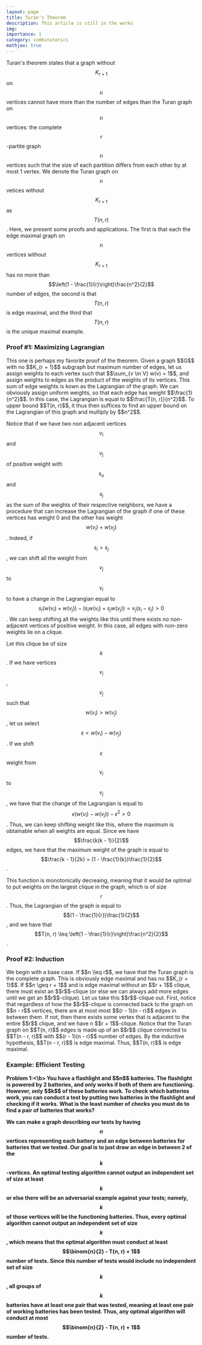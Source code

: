 ```yaml
---
layout: page
title: Turan's Theorem
description: This article is still in the works
img: 
importance: 1
category: combinatorics
mathjax: true
---
```

Turan's theorem states that a graph without $$K_{r + 1}$$ on $$n$$ vertices cannot have more than the number of edges than the Turan graph on $$n$$ vertices: the complete $$r$$-partite graph $$n$$ vertices such that the size of each partition differs from each other by at most 1 vertex. We denote the Turan graph on $$n$$ vetices without $$K_{r + 1}$$ as $$T(n, r)$$. Here, we present some proofs and applications. The first is that each the edge maximal graph on $$n$$ vertices without $$K_{r + 1}$$ has no more than $$\left(1 - \frac{1}{r}\right)\frac{n^2}{2}$$ number of edges, the second is that $$T(n, r)$$ is edge maximal, and the third that $$T(n, r)$$ is the unique maximal example.

<h3> Proof #1: Maximizing Lagrangian </h3>
This one is perhaps my favorite proof of the theorem. Given a graph $$G$$ with no $$K_{r + 1}$$ subgraph but maximum number of edges, let us assign weights to each vertex such that $$\sum_{v \in V} w(v) = 1$$, and assign weights to edges as the product of the weights of its vertices. This sum of edge weights is kown as the Lagrangian of the graph. We can obviously assign uniform weights, so that each edge has weight $$\frac{1}{n^2}$$. In this case, the Lagrangian is equal to $$\frac{T(n, r)}{n^2}$$. To upper bound $$T(n, r)$$, it thus then suffices to find an upper bound on the Lagrangian of this graph and multiply by $$n^2$$.

Notice that if we have two non adjacent vertices $$v_i$$ and $$v_j$$ of positive weight with $$s_u$$ and $$s_j$$ as the sum of the weights of their respective neighbors, we have a procedure that can increase the Lagrangian of the graph if one of these vertices has weight 0 and the other has weight $$w(v_i) + w(v_j)$$. Indeed, if $$s_i > s_j$$, we can shift all the weight from $$v_j$$ to $$v_i$$ to have a change in the Lagrangian equal to $$s_i(w(v_i) + w(v_j)) - (s_iw(v_i) + s_jw(v_j))  = v_j(s_i - s_j) > 0$$. We can keep shifting all the weights like this until there exists no non-adjacent vertices of positive weight. In this case, all edges with non-zero weights lie on a clique.

Let this clique be of size $$k$$. If we have vertices $$v_i$$, $$v_j$$ such that $$w(v_i) > w(v_j)$$, let us select $$\epsilon < w(v_i) - w(v_j)$$. If we shift $$\epsilon$$ weight from $$v_i$$ to $$v_j$$, we have that the change of the Lagrangian is equal to $$\epsilon(w(v_i) - w(v_j)) - \epsilon^2 > 0$$. Thus, we can keep shifting weight like this, where the maximum is obtainable when all weights are equal. Since we have $$\frac{k(k - 1)}{2}$$ edges, we have that the maximum weight of the graph is equal to $$\frac{k - 1}{2k} = (1 - \frac{1}{k})\frac{1}{2}$$.

This function is monotonically decreaing, meaning that it would be optimal to put weights on the largest clique in the graph, which is of size $$r$$. Thus, the Lagrangian of the graph is equal to $$(1 - \frac{1}{r})\frac{1}{2}$$, and we have that $$T(n, r) \leq \left(1 - \frac{1}{r}\right)\frac{n^2}{2}$$.

<h3> Proof #2: Induction </h3>
We begin with a base case. If $$n \leq r$$, we have that the Turan graph is the complete graph. This is obviously edge maximal and has no $$K_{r + 1}$$. If $$n \geq r + 1$$ and is edge maximal without an $$r + 1$$ clique, there must exist an $$r$$-clique (or else we can always add more edges until we get an $$r$$-clique). Let us take this $$r$$-clique out. First, notice that regardless of how the $$r$$-clique is connected back to the graph on $$n - r$$ vertices, there are at most most $$(r - 1)(n - r)$$ edges in between them. If not, then there exists some vertex that is adjacent to the entire $$r$$ clique, and we have n $$r + 1$$-clique. Notice that the Turan graph on $$T(n, r)$$ edges is made up of an $$r$$ clique connected to $$T(n - r, r)$$ with $$(r - 1)(n - r)$$ number of edges. By the inductive hypothesis, $$T(n - r, r)$$ is edge maximal. Thus, $$T(n, r)$$ is edge maximal.

<h3> Example: Efficient Testing</h3>
<b>Problem 1:<\b> You have a flashlight and $$n$$ batteries. The flashlight is powered by 2 batteries, and only works if both of them are functioning. However, only $$k$$ of these batteries work. To check which batteries work, you can conduct a test by putting two batteries in the flashlight and checking if it works. What is the least number of checks you must do to find a pair of batteries that works?

We can make a graph describing our tests by having $$n$$ vertices representing each battery and an edge between batteries for batteries that we tested. Our goal is to just draw an edge in between 2 of the $$k$$-vertices. An optimal testing algorithm cannot output an independent set of size at least $$k$$ or else there will be an adversarial example against your tests; namely, $$k$$ of those vertices will be the functioning batteries. Thus, every optimal algorithm cannot output an independent set of size $$k$$, which means that the optimal algorithm must conduct at least $$\binom{n}{2} - T(n, r) + 1$$ number of tests. Since this number of tests would include no independent set of size $$k$$, all groups of $$k$$ batteries have at least one pair that was tested, meaning at least one pair of working batteries has been tested. Thus, any optimal algorithm will conduct at most $$\binom{n}{2} - T(n, r) + 1$$ number of tests.